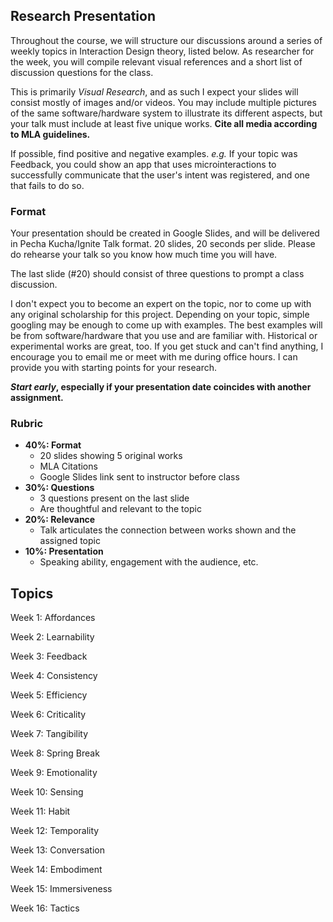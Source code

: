 ## Research Presentation

Throughout the course, we will structure our discussions around a series of weekly topics in Interaction Design theory, listed below. As researcher for the week, you will compile relevant visual references and a short list of discussion questions for the class.

This is primarily _Visual Research_, and as such I expect your slides will consist mostly of images and/or videos. You may include multiple pictures of the same software/hardware system to illustrate its different aspects, but your talk must include at least five unique works.
**Cite all media according to MLA guidelines.**

If possible, find positive and negative examples. _e.g._ If your topic was Feedback, you could show an app that uses microinteractions to successfully communicate that the user's intent was registered, and one that fails to do so. 

### Format
Your presentation should be created in Google Slides, and will be delivered in Pecha Kucha/Ignite Talk format. 20 slides, 20 seconds per slide. Please do rehearse your talk so you know how much time you will have.

The last slide (#20) should consist of three questions to prompt a class discussion.

I don't expect you to become an expert on the topic, nor to come up with any original scholarship for this project. Depending on your topic, simple googling may be enough to come up with examples. The best examples will be from software/hardware that you use and are familiar with. Historical or experimental works are great, too. If you get stuck and can't find anything, I encourage you to email me or meet with me during office hours. I can provide you with starting points for your research.

__*Start early*, especially if your presentation date coincides with another assignment.__

### Rubric

- **40%: Format**
  - 20 slides showing 5 original works
  - MLA Citations
  - Google Slides link sent to instructor before class
- **30%: Questions**
  - 3 questions present on the last slide
  - Are thoughtful and relevant to the topic
- **20%: Relevance**
  - Talk articulates the connection between works shown and the assigned topic
- **10%: Presentation**
  - Speaking ability, engagement with the audience, etc.


## Topics


Week 1: Affordances

Week 2: Learnability

Week 3: Feedback

Week 4: Consistency

Week 5: Efficiency

Week 6: Criticality

Week 7: Tangibility

Week 8: Spring Break

Week 9: Emotionality

Week 10: Sensing

Week 11: Habit

Week 12: Temporality

Week 13: Conversation

Week 14: Embodiment

Week 15: Immersiveness

Week 16: Tactics
